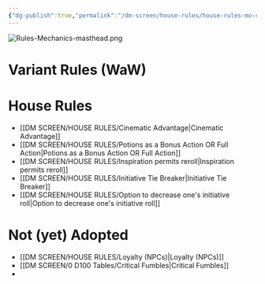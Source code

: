 ```yaml
---
{"dg-publish":true,"permalink":"/dm-screen/house-rules/house-rules-mo-c/","title":"Variant & House Rules"}
---
```


![Rules-Mechanics-masthead.png](/img/user/zz%20DIGITAL%20GARDEN/Images%20&%20Banners/Rules-Mechanics-masthead.png)
# Variant Rules (WaW)



# House Rules
- [[DM SCREEN/HOUSE RULES/Cinematic Advantage\|Cinematic Advantage]]
- [[DM SCREEN/HOUSE RULES/Potions as a Bonus Action OR Full Action\|Potions as a Bonus Action OR Full Action]]
- [[DM SCREEN/HOUSE RULES/Inspiration permits reroll\|Inspiration permits reroll]]
- [[DM SCREEN/HOUSE RULES/Initiative Tie Breaker\|Initiative Tie Breaker]]
- [[DM SCREEN/HOUSE RULES/Option to decrease one's initiative roll\|Option to decrease one's initiative roll]]

# Not (yet) Adopted
- [[DM SCREEN/HOUSE RULES/Loyalty (NPCs)\|Loyalty (NPCs)]]
- [[DM SCREEN/0 D100 Tables/Critical Fumbles\|Critical Fumbles]]
- 